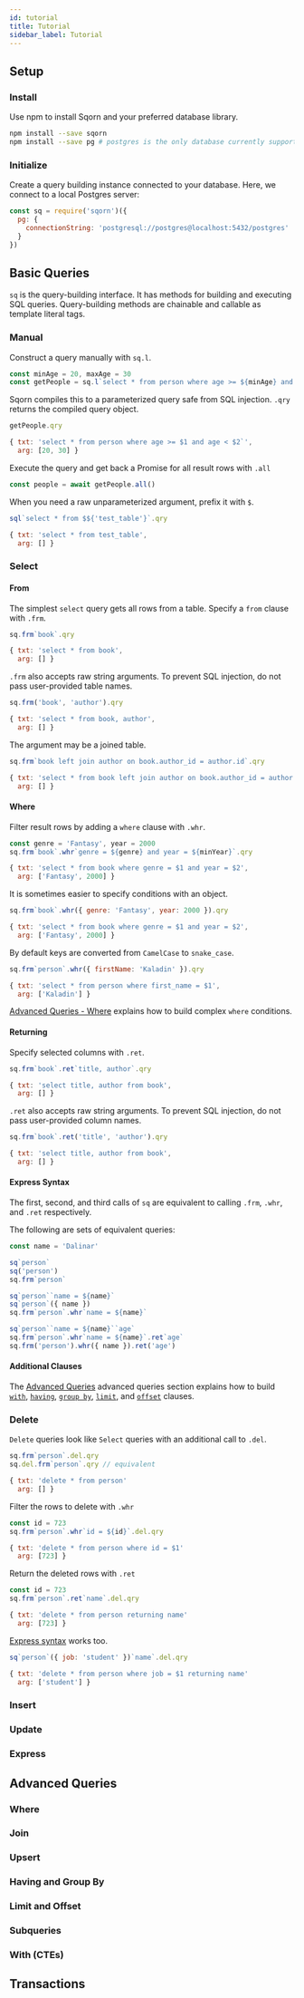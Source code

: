 ```yaml
---
id: tutorial
title: Tutorial
sidebar_label: Tutorial
---
```


## Setup

### Install

Use npm to install Sqorn and your preferred database library.

```sh
npm install --save sqorn
npm install --save pg # postgres is the only database currently supported
```


### Initialize

Create a query building instance connected to your database. Here, we connect to a local Postgres server:

```javascript
const sq = require('sqorn')({
  pg: {
    connectionString: 'postgresql://postgres@localhost:5432/postgres'
  }
})
```

## Basic Queries

`sq` is the query-building interface. It has methods for building and executing SQL queries. Query-building methods are chainable and callable as template literal tags.
### Manual

Construct a query manually with `sq.l`. 

```js
const minAge = 20, maxAge = 30
const getPeople = sq.l`select * from person where age >= ${minAge} and age < ${maxAge}`
```

Sqorn compiles this to a parameterized query safe from SQL injection. `.qry` returns the compiled query object.

```js
getPeople.qry

{ txt: 'select * from person where age >= $1 and age < $2`',
  arg: [20, 30] }
```

Execute the query and get back a Promise for all result rows with `.all`

```js
const people = await getPeople.all()
```

When you need a raw unparameterized argument, prefix it with `$`.

```js
sql`select * from $${'test_table'}`.qry

{ txt: 'select * from test_table',
  arg: [] }
```


### Select

#### From

The simplest `select` query gets all rows from a table. Specify a `from` clause with `.frm`.

```js
sq.frm`book`.qry

{ txt: 'select * from book',
  arg: [] }
```

`.frm` also accepts raw string arguments. To prevent SQL injection, do not pass user-provided table names.

```js
sq.frm('book', 'author').qry

{ txt: 'select * from book, author',
  arg: [] }
```

The argument may be a joined table.

```js
sq.frm`book left join author on book.author_id = author.id`.qry

{ txt: 'select * from book left join author on book.author_id = author.id',
  arg: [] }
```

#### Where

Filter result rows by adding a `where` clause with `.whr`.

```js
const genre = 'Fantasy', year = 2000
sq.frm`book`.whr`genre = ${genre} and year = ${minYear}`.qry

{ txt: 'select * from book where genre = $1 and year = $2',
  arg: ['Fantasy', 2000] }
```

It is sometimes easier to specify conditions with an object.

```js
sq.frm`book`.whr({ genre: 'Fantasy', year: 2000 }).qry

{ txt: 'select * from book where genre = $1 and year = $2',
  arg: ['Fantasy', 2000] }
```

By default keys are converted from `CamelCase` to `snake_case`.

```js
sq.frm`person`.whr({ firstName: 'Kaladin' }).qry

{ txt: 'select * from person where first_name = $1',
  arg: ['Kaladin'] }
```

[Advanced Queries - Where](#where-1) explains how to build complex `where` conditions.

#### Returning

Specify selected columns with `.ret`.

```js
sq.frm`book`.ret`title, author`.qry

{ txt: 'select title, author from book',
  arg: [] }
```

`.ret` also accepts raw string arguments. To prevent SQL injection, do not pass user-provided column names.

```js
sq.frm`book`.ret('title', 'author').qry

{ txt: 'select title, author from book',
  arg: [] }
```

#### Express Syntax

The first, second, and third calls of `sq` are equivalent to calling `.frm`, `.whr`, and `.ret` respectively.

The following are sets of equivalent queries:

```js
const name = 'Dalinar'

sq`person`
sq('person')
sq.frm`person`

sq`person``name = ${name}`
sq`person`({ name })
sq.frm`person`.whr`name = ${name}`

sq`person``name = ${name}``age`
sq.frm`person`.whr`name = ${name}`.ret`age`
sq.frm('person').whr({ name }).ret('age')
```

#### Additional Clauses

The [Advanced Queries](#advanced-queries) advanced queries section explains how to build [`with`](#with), [`having`](#having-and-group-by), [`group by`](#having-and-group-by), [`limit`](#limit-and-offset), and [`offset`](#limit-and-offset) clauses.

### Delete

`Delete` queries look like `Select` queries with an additional call to `.del`.

```js
sq.frm`person`.del.qry
sq.del.frm`person`.qry // equivalent

{ txt: 'delete * from person'
  arg: [] }
```

Filter the rows to delete with `.whr`

```js
const id = 723
sq.frm`person`.whr`id = ${id}`.del.qry

{ txt: 'delete * from person where id = $1'
  arg: [723] }
```

Return the deleted rows with `.ret`

```js
const id = 723
sq.frm`person`.ret`name`.del.qry

{ txt: 'delete * from person returning name'
  arg: [723] }
```

[Express syntax](#express-syntax) works too.

```js
sq`person`({ job: 'student' })`name`.del.qry

{ txt: 'delete * from person where job = $1 returning name'
  arg: ['student'] }
```

### Insert

### Update

### Express

## Advanced Queries

### Where

### Join

### Upsert

### Having and Group By

### Limit and Offset

### Subqueries

### With (CTEs)

## Transactions
